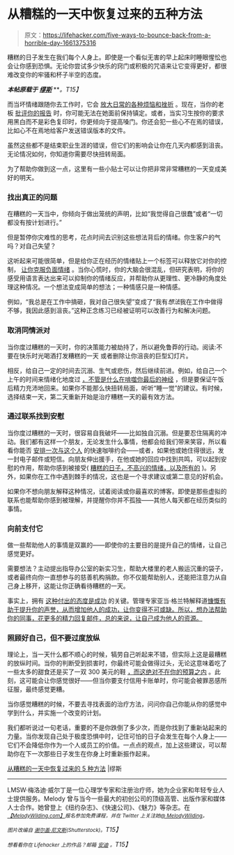 # 从糟糕的一天中恢复过来的五种方法

> 原文：<https://lifehacker.com/five-ways-to-bounce-back-from-a-horrible-day-1661375316>

糟糕的日子发生在我们每个人身上。即使是一个看似无害的早上起床时睡眼惺忪也会让你感到恐惧。无论你尝试多少快乐的窍门或积极的咒语来让它变得更好，都很难改变你的牢骚和杯子半空的态度。



***本帖原载于*** [***缪斯***](https://www.themuse.com/advice/5-ways-to-bounce-back-from-a-horrible-day) ***。*T15】**

而当坏情绪跟随你去工作时，它会 [放大日常的各种烦恼和挫折](https://www.themuse.com/advice/8-amazing-sites-to-get-you-through-a-bad-day) 。现在，当你的老板 [批评你的报告](https://www.themuse.com/advice/the-secret-to-taking-criticism-seriouslynot-personally) 时，你可能无法在她面前保持镇定。或者，当实习生按你的要求用黑白而不是彩色复印时，你更倾向于提高嗓门。你还会犯一些心不在焉的错误，比如心不在焉地给客户发送错误版本的文件。

虽然这些都不是结束职业生涯的错误，但它们的影响会让你在几天内都感到沮丧。无论情况如何，你知道你需要尽快扭转局面。

为了帮助你做到这一点，这里有一些小贴士可以让你把非常非常糟糕的一天变成美好的明天。

### 找出真正的问题

在糟糕的一天当中，你倾向于做出笼统的声明，比如“我觉得自己很蠢”或者“一切都没有按计划进行。”

但是暂停你灾难性的思考，花点时间去识别这些想法背后的情绪。你生客户的气吗？对自己失望？

这听起来可能很简单，但是给你正在经历的情绪贴上一个标签可以释放它对你的控制， [让你克服负面情绪](https://www.themuse.com/advice/5-ways-you-dont-realize-youre-being-negative) 。当你心慌时，你的大脑会很混乱，但研究表明，将你的感受用语言表达出来可以抑制你的情绪反应，并帮助你从更理性、更冷静的角度处理这种情况。一个想法变成简单的想法；一种情感只是一种情感。

例如，“我总是在工作中搞砸，我对自己很失望”变成了“我有*想法*我在工作中做得不够，我因此感到沮丧。”这种正念练习已经被证明可以改善行为和解决问题。

### 取消同情派对

当你度过糟糕的一天时，你的决策能力被劫持了，所以避免鲁莽的行动。阅读:不要在快乐时光喝酒打发糟糕的一天 或者删除让你沮丧的巨型幻灯片。

相反，给自己一定的时间去沉溺、生气或悲伤，然后继续前进。例如，给自己一个上午的时间来情绪化地度过 [，不管是什么在啃噬你最后的神经](https://lifehacker.com/how-to-move-past-failure-1597951611) ，但是要保证午饭后精力充沛地回来。如果你不能那么快扭转局面，听听“睡一觉”的建议。有时候，选择结束一天，第二天重新开始是治疗糟糕一天的最有效方法。

### 通过联系找到安慰

当你度过糟糕的一天时，很容易自我破坏——比如独自沉溺。但是要忍住隔离的冲动。我们都有这样一个朋友，无论发生什么事情，他都会给我们带来笑容，所以看看你能否 [安排一次与这个人](https://www.themuse.com/advice/31-ways-to-spice-up-your-coffee-break) 的快速咖啡约会——或者，如果他或她住得很远，发一封电子邮件或短信。向朋友伸出援手，在他或她的回应中找到共鸣，可以起到安慰的作用，帮助你感到被接受( [糟糕的日子，不高兴的情绪，以及所有的](https://lifehacker.com/where-to-start-when-it-feels-like-nothing-is-going-righ-1640250197) )。另外，如果你在工作中遇到棘手的情况，这也是一个寻求建议或第二意见的好机会。

如果你不想向朋友解释这种情况，试着阅读或你最喜欢的博客。即使是那些虚拟的联系也能帮助你感到被理解，并提醒你你并不孤独——其他人每天都在经历类似的事情。

### 向前支付它

做一些帮助他人的事情是双赢的——即使你的主要目的是提升自己的情绪，让自己感觉更好。

需要想法？主动提出指导办公室的新实习生，帮助大楼里的老人搬运沉重的袋子，或者最终向你一直想参与的慈善机构捐款。你不仅能帮助别人，还能把注意力从自己身上移开，这能让你正确看待糟糕的一天。

事实上，拥有 [这种付出的态度是成功](https://www.themuse.com/advice/3-volunteer-opportunities-that-will-seriously-boost-your-career) 的关键。管理专家亚当·格兰特解释道[慷慨有助于提升你的声誉，从而增加他人的成功，让你变得不可或缺。所以，想办法帮助你的同事，花更多的精力回复邮件，总的来说，让自己成为他人的资源。](http://www.amazon.com/gp/product/0143124986/ref=as_li_tl?asc_campaign=InlineText&asc_refurl=https://lifehacker.com/five-ways-to-bounce-back-from-a-horrible-day-1661375316&asc_source=&camp=1789&creative=390957&creativeASIN=0143124986&ie=UTF8&linkCode=as2&linkId=AIL6QRWC5OBWCICX&tag=kinjalifehackerlink-20)

### 照顾好自己，但不要过度放纵

理论上，当一天什么都不顺心的时候，犒劳自己听起来不错，但实际上这是最糟糕的放纵时间。当你的判断受到损害时，你最终可能会做得过头，无论这意味着吃了一些太多的甜食还是买了一双 300 美元的鞋 [，而这绝对不在你的预算之内](https://www.themuse.com/advice/go-ahead-reward-yourself-without-blowing-your-budget) 。此刻，这可能会让你感觉很好——但当你要支付信用卡账单时，你可能会被罪恶感所征服，最终感觉更糟。

当你感觉糟糕的时候，不要去寻找表面的治疗方法，问问你自己你能从你的感觉中学到什么，并实施一个改变的计划。

我们都听说过一句老话，重要的不是你跌倒了多少次，而是你找到了重新站起来的力量。当你发现自己处于极度恐惧中时，记住可怕的日子会发生在每个人身上——它们不会降低你作为一个人或员工的价值。一点点的观点，加上这些建议，可以帮助你在下一次那些日子发生在你身上时重新振作起来。

[从糟糕的一天中恢复过来的 5 种方法](https://www.themuse.com/advice/5-ways-to-bounce-back-from-a-horrible-day) |缪斯

* * *

LMSW·梅洛迪·威尔丁是一位心理学专家和注册治疗师，她为企业家和年轻专业人士提供服务。Melody 曾与当今一些最大的初创公司的顶级高管、出版作家和媒体人士合作。她曾登上《纽约杂志》、《快速公司》、《魅力》等杂志。在[<small>*【MelodyWilding.com】*</small>](http://www.melodywilding.com)<small>*报名参加免费课程，并在 Twitter 上关注她*</small>[<small>*@ MelodyWilding*</small>](http://www.twitter.com/MelodyWilding)<small>*。*</small>

*<small>图片改编自</small>* [*<small>谢尔盖·尼文斯</small>*](http://www.shutterstock.com/pic-230740375/stock-photo-young-upset-crying-businesswoman-protecting-head-with-arms.html)*<small>(Shutterstock)。</small>T15】*

*<small>想看看你在 Lifehacker 上的作品？邮箱</small>* [*<small>安迪</small>*](mailto:andy@lifehacker.com) *<small>。</small>T15】*